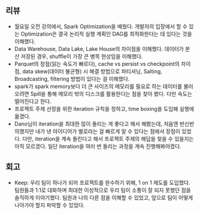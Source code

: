 ## 리뷰
- 월요일 오전 강의에서, Spark Optimization을 배웠다. 개발자의 입장에서 할 수 있는 Optimization은 결국 논리적 실행 계획인 DAG를 최적화한다는 데 있다는 것을 이해했다.
- Data Warehouse, Data Lake, Lake House의 차이점을 이해했다. 데이터가 분산 저장된 경우, shuffle이 가장 큰 병목 현상임을 이해했다.
- Parquet의 장점(읽는 속도가 빠르다), cache vs persist vs checkpoint의 차이점, data skew(데이터 불균형) 시 해결 방법으로 파티셔닝, Salting, Broadcasting, filtering 방법이 있다는 걸 이해했다.
- spark가 spark memory보다 더 큰 사이즈의 메모리를 필요로 하는 데이터를 불러오려면 Spill을 통해 메모리 밖의 디스크를 활용한다는 점을 찾아 봤다. 다만 속도는 떨어진다고 한다.
- 프로젝트 주제 선정을 위한 iteration 규칙을 정하고, time boxing을 도입해 실행에 옮겼다.
- Dano님이 iteration을 최대한 많이 돌리는 게 좋다고 해서 해봤는데, 처음엔 반신반의했지만 내가 낸 아이디어가 별로라는 걸 빠르게 알 수 있다는 점에서 장점이 있었다. 다만, iteration을 계속 돌린다고 해서 프로젝트 주제의 해답을 찾을 수 있을지는 아직 모르겠다. 일단 iteration을 여러 번 돌리는 과정을 계속 진행해봐야겠다.
## 회고
- Keep: 우리 팀이 하나가 되어 프로젝트를 완수하기 위해, 1 on 1 제도를 도입했다. 팀원들과 1:1로 대화하며 최대한 이성적으로 우리 팀이 소통이 잘 되지 못했던 점을 솔직하게 이야기했다. 팀원과 나의 다른 점을 이해할 수 있었고, 앞으로 팀이 어떻게 나아가야 할지 파악할 수 있었다.
